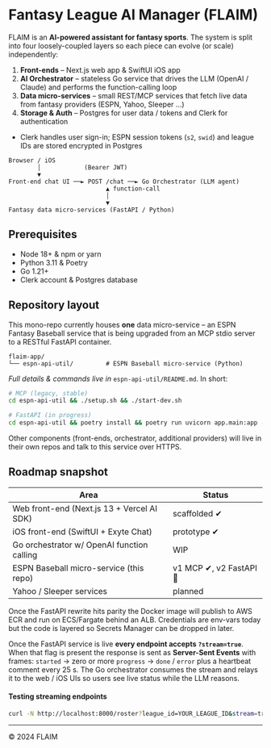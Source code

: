 # Fantasy League AI Manager (FLAIM)

FLAIM is an **AI-powered assistant for fantasy sports**.  The system is split into four loosely-coupled layers so each piece can evolve (or scale) independently:

1. **Front-ends** – Next.js web app & SwiftUI iOS app
2. **AI Orchestrator** – stateless Go service that drives the LLM (OpenAI / Claude) and performs the function-calling loop
3. **Data micro-services** – small REST/MCP services that fetch live data from fantasy providers (ESPN, Yahoo, Sleeper …)
4. **Storage & Auth** – Postgres for user data / tokens and Clerk for authentication  
  - Clerk handles user sign-in; ESPN session tokens (`s2`, `swid`) and league IDs are stored encrypted in Postgres

```text
Browser / iOS
        │            (Bearer JWT)
        ▼
Front-end chat UI ──► POST /chat ──► Go Orchestrator (LLM agent)
                           ▲ function-call
                           │
                           ▼
Fantasy data micro-services (FastAPI / Python)
```

## Prerequisites

- Node 18+ & npm or yarn
- Python 3.11 & Poetry
- Go 1.21+
- Clerk account & Postgres database

## Repository layout

This mono-repo currently houses **one** data micro-service – an ESPN Fantasy Baseball service that is being upgraded from an MCP stdio server to a RESTful FastAPI container.

```
flaim-app/
└── espn-api-util/         # ESPN Baseball micro-service (Python)
```

*Full details & commands live in* `espn-api-util/README.md`.  In short:

```bash
# MCP (legacy, stable)
cd espn-api-util && ./setup.sh && ./start-dev.sh

# FastAPI (in progress)
cd espn-api-util && poetry install && poetry run uvicorn app.main:app --reload
```

Other components (front-ends, orchestrator, additional providers) will live in their own repos and talk to this service over HTTPS.

## Roadmap snapshot

| Area | Status |
|------|--------|
| Web front-end (Next.js 13 + Vercel AI SDK) | scaffolded ✔︎ |
| iOS front-end (SwiftUI + Exyte Chat) | prototype ✔︎ |
| Go orchestrator w/ OpenAI function calling | WIP |
| ESPN Baseball micro-service (this repo) | v1 MCP ✔︎, v2 FastAPI 🚧 |
| Yahoo / Sleeper services | planned |

Once the FastAPI rewrite hits parity the Docker image will publish to AWS ECR and run on ECS/Fargate behind an ALB.  Credentials are env-vars today but the code is layered so Secrets Manager can be dropped in later.

Once the FastAPI service is live **every endpoint accepts `?stream=true`**.
When that flag is present the response is sent as **Server-Sent Events** with frames:
`started` → zero or more `progress` → `done` / `error` plus a heartbeat comment every 25 s.
The Go orchestrator consumes the stream and relays it to the web / iOS UIs so users see live status while the LLM reasons.

#### Testing streaming endpoints

```bash
curl -N http://localhost:8000/roster?league_id=YOUR_LEAGUE_ID&stream=true
```

---
© 2024 FLAIM